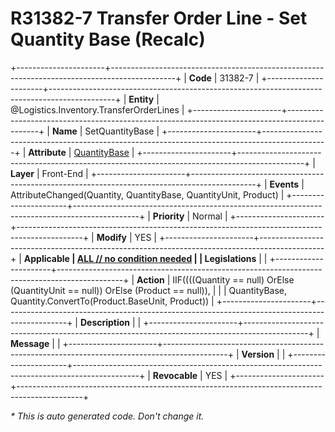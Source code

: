 ﻿---
erp.type: front-end-business-rule
erp.entity: Logistics.Inventory.TransferOrderLines
---

# R31382-7 Transfer Order Line - Set Quantity Base (Recalc)
+----------------------+----------------------------------------------------------------------------------------------+
| **Code**             | 31382-7                                                                                      |
+----------------------+----------------------------------------------------------------------------------------------+
| **Entity**           | @Logistics.Inventory.TransferOrderLines                                                      |
+----------------------+----------------------------------------------------------------------------------------------+
| **Name**             | SetQuantityBase                                                                              |
+----------------------+----------------------------------------------------------------------------------------------+
| **Attribute**        | [QuantityBase](../entities/Logistics.Inventory.TransferOrderLines.md#quantitybase)           |
+----------------------+----------------------------------------------------------------------------------------------+
| **Layer**            | Front-End                                                                                    |
+----------------------+----------------------------------------------------------------------------------------------+
| **Events**           | AttributeChanged(Quantity, QuantityBase, QuantityUnit, Product)                              |
+----------------------+----------------------------------------------------------------------------------------------+
| **Priority**         | Normal                                                                                       |
+----------------------+----------------------------------------------------------------------------------------------+
| **Modify**           | YES                                                                                          |
+----------------------+----------------------------------------------------------------------------------------------+
| **Applicable         | [ALL // no condition needed](xref:applicable-legislations)                                   |
| Legislations**       |                                                                                              |
+----------------------+----------------------------------------------------------------------------------------------+
| **Action**           | IIF((((Quantity == null) OrElse (QuantityUnit == null)) OrElse (Product == null)),           |
|                      | QuantityBase, Quantity.ConvertTo(Product.BaseUnit, Product))                                 |
+----------------------+----------------------------------------------------------------------------------------------+
| **Description**      |                                                                                              |
+----------------------+----------------------------------------------------------------------------------------------+
| **Message**          |                                                                                              |
+----------------------+----------------------------------------------------------------------------------------------+
| **Version**          |                                                                                              |
+----------------------+----------------------------------------------------------------------------------------------+
| **Revocable**        | YES                                                                                          |
+----------------------+----------------------------------------------------------------------------------------------+

*\* This is auto generated code. Don't change it.*
